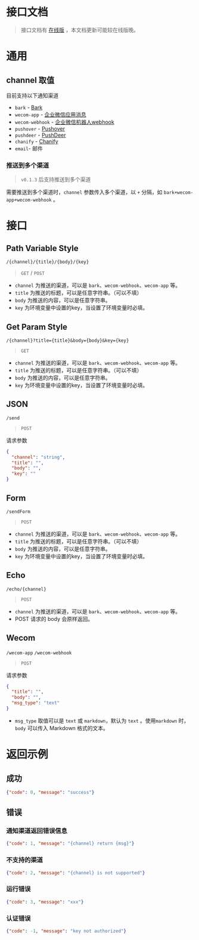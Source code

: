 <h1>接口文档</h1>

> 接口文档有 [在线版](https://service-epwdrzxg-1255787947.gz.apigw.tencentcs.com/release/docs) ，本文档更新可能较在线版晚。

# 通用

## channel 取值

目前支持以下通知渠道

- `bark` - [Bark](https://github.com/Finb/Bark)
- `wecom-app` - [企业微信应用消息](https://developer.work.weixin.qq.com/document/path/90236)
- `wecom-webhook` - [企业微信机器人webhook](https://developer.work.weixin.qq.com/document/path/91770)
- `pushover` - [Pushover](https://pushover.net/api)
- `pushdeer` - [PushDeer](http://pushdeer.com)
- `chanify` - [Chanify](https://github.com/chanify/chanify)
- `email`- 邮件

### <div id="multi-channel">推送到多个渠道</div>

> `v0.1.3` 后支持推送到多个渠道

需要推送到多个渠道时，`channel` 参数传入多个渠道，以 `+` 分隔，如 `bark+wecom-app+wecom-webhook` 。

# 接口

## Path Variable Style
`/{channel}/{title}/{body}/{key}`

>  `GET` / `POST`

- `channel` 为推送的渠道，可以是 `bark`、`wecom-webhook`、`wecom-app` 等。
- `title` 为推送的标题，可以是任意字符串。（可以不填）
- `body` 为推送的内容，可以是任意字符串。
- `key` 为环境变量中设置的key，当设置了环境变量时必填。

## Get Param Style

`/{channel}?title={title}&body={body}&key={key}`

> `GET`

- `channel` 为推送的渠道，可以是 `bark`、`wecom-webhook`、`wecom-app` 等。
- `title` 为推送的标题，可以是任意字符串。（可以不填）
- `body` 为推送的内容，可以是任意字符串。
- `key` 为环境变量中设置的key，当设置了环境变量时必填。

## JSON

`/send`

> `POST`

请求参数

```json
{
  "channel": "string",
  "title": "",
  "body": "",
  "key": ""
}
```

## Form

`/sendForm`

> `POST`

- `channel` 为推送的渠道，可以是 `bark`、`wecom-webhook`、`wecom-app` 等。
- `title` 为推送的标题，可以是任意字符串。（可以不填）
- `body` 为推送的内容，可以是任意字符串。
- `key` 为环境变量中设置的key，当设置了环境变量时必填。

## Echo

`/echo/{channel}`

> `POST`

- `channel` 为推送的渠道，可以是 `bark`、`wecom-webhook`、`wecom-app` 等。
- POST 请求的 body 会原样返回。

## Wecom

`/wecom-app` `/wecom-webhook`

> `POST`

请求参数

```json
{
  "title": "",
  "body": "",
  "msg_type": "text"
}
```

- `msg_type` 取值可以是 `text` 或 `markdown`，默认为 `text` 。使用`markdown` 时，`body` 可以传入 Markdown 格式的文本。

# 返回示例

## 成功
```json
{"code": 0, "message": "success"}
```

## 错误

### 通知渠道返回错误信息

```json
{"code": 1, "message": "{channel} return {msg}"}
```

### 不支持的渠道

```json
{"code": 2, "message": "{channel} is not supported"}
```

### 运行错误

```json
{"code": 3, "message": "xxx"}
```

### 认证错误

```json
{"code": -1, "message": "key not authorized"}
```